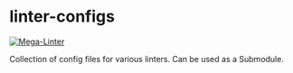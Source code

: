 # linter-configs

[![Mega-Linter](https://github.com/joe-sharp/linter-configs/workflows/Mega-Linter/badge.svg?branch=main)](https://nvuillam.github.io/mega-linter)

Collection of config files for various linters. Can be used as a Submodule.
